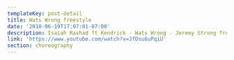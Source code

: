 ```yaml
---
templateKey: post-detail
title: Wats Wrong freestyle
date: '2018-06-19T17:07:01-07:00'
description: Isaiah Rashad ft Kendrick - Wats Wrong - Jeremy Strong freestyle
link: 'https://www.youtube.com/watch?v=JfDsu6uPqiU'
section: choreography
---
```


